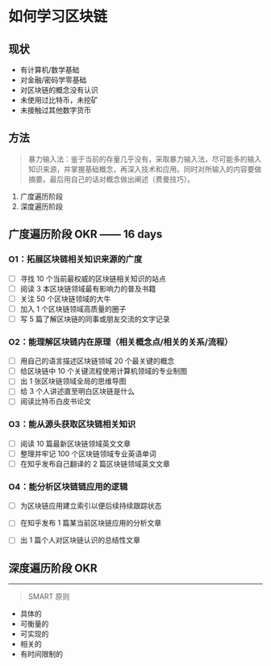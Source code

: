 如何学习区块链
===


## 现状
+ 有计算机/数学基础
+ 对金融/密码学零基础
+ 对区块链的概念没有认识
+ 未使用过比特币，未挖矿
+ 未接触过其他数字货币

## 方法
> 暴力输入法：鉴于当前的存量几乎没有，采取暴力输入法，尽可能多的输入知识来源，并掌握基础概念，再深入技术和应用。同时对所输入的内容要做摘要。最后用自己的话对概念做出阐述（费曼技巧）。

1. 广度遍历阶段
2. 深度遍历阶段

## 广度遍历阶段 OKR —— 16 days
### O1：拓展区块链相关知识来源的广度
- [ ] 寻找 10 个当前最权威的区块链相关知识的站点
- [ ] 阅读 3 本区块链领域最有影响力的普及书籍
- [ ] 关注 50 个区块链领域的大牛
- [ ] 加入 1 个区块链领域高质量的圈子
- [ ] 写 5 篇了解区块链的同事或朋友交流的文字记录

### O2：能理解区块链内在原理（相关概念点/相关的关系/流程）
- [ ] 用自己的语言描述区块链领域 20 个最关键的概念
- [ ] 给区块链中 10 个关键流程使用计算机领域的专业制图
- [ ] 出 1 张区块链领域全局的思维导图
- [ ] 给 3 个人讲述直至明白区块链是什么
- [ ] 阅读比特币白皮书论文

### O3：能从源头获取区块链相关知识
- [ ] 阅读 10 篇最新区块链领域英文文章
- [ ] 整理并牢记 100 个区块链领域专业英语单词
- [ ] 在知乎发布自己翻译的 2 篇区块链领域英文文章

### O4：能分析区块链链应用的逻辑
- [ ] 为区块链应用建立索引以便后续持续跟踪状态
- [ ] 在知乎发布 1 篇某当前区块链应用的分析文章
- [ ] 出 1 篇个人对区块链认识的总结性文章


## 深度遍历阶段 OKR

---
> SMART 原则
+ 具体的
+ 可衡量的
+ 可实现的
+ 相关的
+ 有时间限制的
